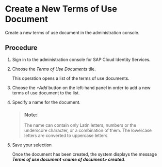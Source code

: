 <!-- loiodabde058519f44e49f5bc6efb2e61ae2 -->

# Create a New Terms of Use Document

Create a new terms of use document in the administration console.



## Procedure

1.  Sign in to the administration console for SAP Cloud Identity Services.

2.  Choose the *Terms of Use Documents* tile.

    This operation opens a list of the terms of use documents.

3.  Choose the *\+Add* button on the left-hand panel in order to add a new terms of use document to the list.

4.  Specify a name for the document.

    > ### Note:  
    > The name can contain only Latin letters, numbers or the underscore character, or a combination of them. The lowercase letters are converted to uppercase letters.

5.  Save your selection

    Once the document has been created, the system displays the message ***Terms of use document <name of document\> created***.


